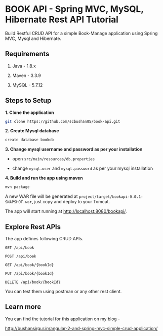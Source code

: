 # BOOK API - Spring MVC, MySQL, Hibernate Rest API Tutorial

Build Restful CRUD API for a simple Book-Manage application using Spring MVC, Mysql and Hibernate.

## Requirements

1. Java - 1.8.x

2. Maven - 3.3.9

3. MySQL - 5.7.12    

## Steps to Setup

**1. Clone the application**

```bash
git clone https://github.com/scbushan05/book-api.git
```

**2. Create Mysql database**

```bash
create database bookdb
```

**3. Change mysql username and password as per your installation**

+ open `src/main/resources/db.properties`

+ change `mysql.user` and `mysql.password` as per your mysql installation

**4. Build and run the app using maven**

```bash
mvn package
```

A new WAR file will be generated at `project/target/bookapi-0.0.1-SNAPSHOT.war`, just copy and deploy to your Tomcat.

The app will start running at <http://localhost:8080/bookapi/>.

## Explore Rest APIs

The app defines following CRUD APIs.

    GET /api/book
    
    POST /api/book
    
    GET /api/book/{bookId}
    
    PUT /api/book/{bookId}
    
    DELETE /api/book/{bookId}

You can test them using postman or any other rest client.

## Learn more

You can find the tutorial for this application on my blog -

<http://bushansirgur.in/angular-2-and-spring-mvc-simple-crud-application/>
